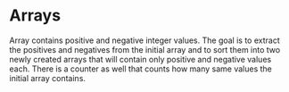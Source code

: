 # Arrays
Array contains positive and negative integer values. The goal is to extract the positives and negatives from the initial array and to sort them into two newly created arrays that will contain only positive and negative values each. There is a counter as well that counts how many same values the initial array contains.